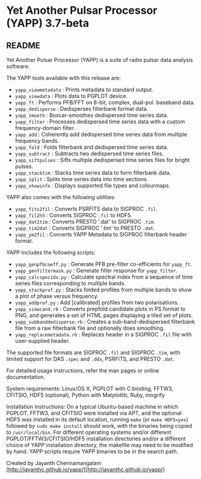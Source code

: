 # Yet Another Pulsar Processor (YAPP) 3.7-beta
## README

Yet Another Pulsar Processor (YAPP) is a suite of radio pulsar data analysis software.

The YAPP tools available with this release are:

* `yapp_viewmetadata` : Prints metadata to standard output.
* `yapp_viewdata` : Plots data to PGPLOT device.
* `yapp_ft` : Performs PFB/FFT on 8-bit, complex, dual-pol. baseband data.
* `yapp_dedisperse` : Dedisperses filterbank format data.
* `yapp_smooth` : Boxcar-smoothes dedispersed time series data.
* `yapp_filter` : Processes dedispersed time series data with a custom frequency-domain filter.
* `yapp_add` : Coherently add dedispersed time series data from multiple frequency bands.
* `yapp_fold` : Folds filterbank and dedispersed time series data.
* `yapp_subtract` : Subtracts two dedispersed time series files.
* `yapp_siftpulses` : Sifts multiple dedispersed time series files for bright pulses.
* `yapp_stacktim` : Stacks time series data to form filterbank data.
* `yapp_split` : Splits time series data into time sections.
* `yapp_showinfo` : Displays supported file types and colourmaps.

YAPP also comes with the following utilities:

* `yapp_fits2fil` : Converts PSRFITS data to SIGPROC `.fil`.
* `yapp_fil2h5` : Converts SIGPROC `.fil` to HDF5.
* `yapp_dat2tim` : Converts PRESTO '.dat' to SIGPROC `.tim`.
* `yapp_tim2dat` : Converts SIGPROC '.tim' to PRESTO `.dat`.
* `yapp_ym2fil` : Converts YAPP Metadata to SIGPROC filterbank header format.

YAPP includes the following scripts:

* `yapp_genpfbcoeff.py` : Generate PFB pre-filter co-efficients for `yapp_ft`.
* `yapp_genfiltermask.py` : Generate filter response for `yapp_filter`.
* `yapp_calcspecidx.py` : Calculate spectral index from a sequence of time series files corresponding to multiple bands.
* `yapp_stackprof.py` : Stacks folded profiles from multiple bands to show a plot of phase versus frequency.
* `yapp_addprof.py` : Add [calibrated] profiles from two polarisations.
* `yapp_viewcand.rb` : Converts prepfold candidate plots in PS format to PNG, and generates a set of HTML pages displaying a tiled set of plots.
* `yapp_subbanddedisperse.rb` : Creates a sub-band-dedispersed filterbank file from a raw filterbank file and optionally does smoothing.
* `yapp_replacemetadata.rb` : Replaces header in a SIGPROC `.fil` file with user-supplied header.

The supported file formats are SIGPROC `.fil` and SIGPROC `.tim`, with limited support for DAS `.spec` and `.dds`, PSRFITS, and PRESTO `.dat`.

For detailed usage instructions, refer the man pages or online documentation.

System requirements: Linux/OS X, PGPLOT with C binding, FFTW3, CFITSIO, HDF5 (optional), Python with Matplotlib, Ruby, mogrify

Installation instructions: On a typical Ubuntu-based machine in which PGPLOT, FFTW3, and CFITSIO were installed via APT, and the optional HDF5 was installed in its default location, running `make` (or `make HDF5=yes`) followed by `sudo make install` should work, with the binaries being copied to `/usr/local/bin`. For different operating systems and/or different PGPLOT/FFTW3/CFITSIO/HDF5 installation directories and/or a different choice of YAPP installation directory, the makefile may need to be modified by hand. YAPP scripts require YAPP binaries to be in the search path.

Created by Jayanth Chennamangalam  
[http://jayanthc.github.io/yapp/](http://jayanthc.github.io/yapp/)
